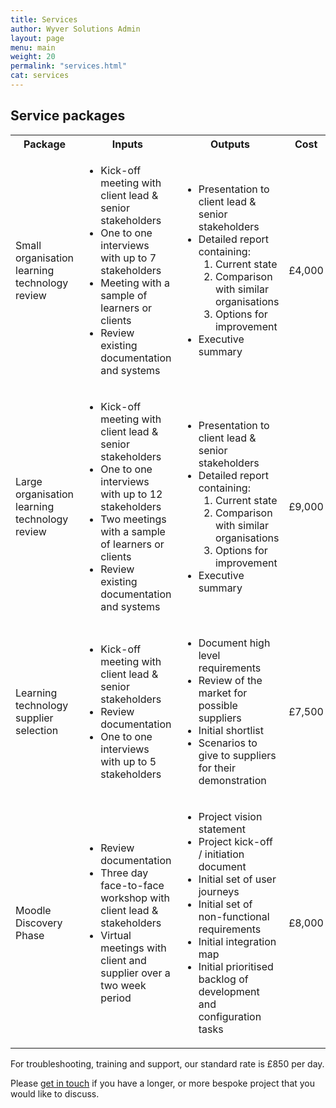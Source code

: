```yaml
---
title: Services
author: Wyver Solutions Admin
layout: page
menu: main
weight: 20
permalink: "services.html"
cat: services
---
```

## Service packages

<table>
<tr>
<th>Package</th>
<th>Inputs</th>
<th>Outputs</th>
<th>Cost</th>
</tr>
<tr>
<td>Small organisation learning technology review</td>
<td>
<ul>
<li>Kick-off meeting with client lead &amp; senior stakeholders</li>
<li>One to one interviews with up to 7 stakeholders</li>
<li>Meeting with a sample of learners or clients</li>
<li>Review existing documentation and systems</li>
</ul>
</td>
<td>
<ul>
<li>Presentation to client lead &amp; senior stakeholders</li>
<li>Detailed report containing:
<ol>
<li>Current state</li>
<li>Comparison with similar organisations</li>
<li>Options for improvement</li>
</ol>
<li>Executive summary</li>
</ul>
</td>
<td>£4,000</td>
</tr>

<tr>
<td>Large organisation learning technology review</td>
<td>
<ul>
<li>Kick-off meeting with client lead &amp; senior stakeholders</li>
<li>One to one interviews with up to 12 stakeholders</li>
<li>Two meetings with a sample of learners or clients</li>
<li>Review existing documentation and systems</li>
</ul>
</td>
<td>
<ul>
<li>Presentation to client lead &amp; senior stakeholders</li>
<li>Detailed report containing:
<ol>
<li>Current state</li>
<li>Comparison with similar organisations</li>
<li>Options for improvement</li>
</ol>
<li>Executive summary</li>
</ul>
</td>
<td>£9,000</td>
</tr>

<tr>
<td>Learning technology supplier selection</td>
<td>
<ul>
<li>Kick-off meeting with client lead &amp; senior stakeholders</li>
<li>Review documentation</li>
<li>One to one interviews with up to 5 stakeholders</li>
</ul>
</td>
<td>
<ul>
<li>Document high level requirements</li>
<li>Review of the market for possible suppliers</li>
<li>Initial shortlist</li>
<li>Scenarios to give to suppliers for their demonstration</li>
</ul>
</td>
<td>£7,500</td>
</tr>

<tr>
<td>Moodle Discovery Phase</td>
<td>
<ul>
<li>Review documentation</li>
<li>Three day face-to-face workshop with client lead &amp; stakeholders</li>
<li>Virtual meetings with client and supplier over a two week period</li>
</ul>
</td>
<td>
<ul>
<li>Project vision statement</li>
<li>Project kick-off / initiation document
<li>Initial set of user journeys</li>
<li>Initial set of non-functional requirements</li>
<li>Initial integration map</li>
<li>Initial prioritised backlog of development and configuration tasks</li>
</ul>
</td>
<td>£8,000</td>
</tr>

</table>

For troubleshooting, training and support, our standard rate is £850 per day.

Please <a href="/contact.html">get in touch</a> if you have a longer, or more bespoke project that you would like to discuss.
